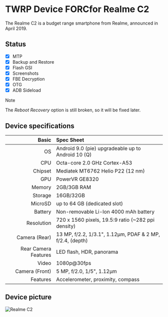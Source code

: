 TWRP Device FORCfor Realme C2
===========================================

The Realme C2 is a budget range smartphone from Realme, announced in April 2019.

## Status

- [X] MTP
- [X] Backup and Restore
- [X] Flash GSI
- [X] Screenshots
- [X] FBE Decryption
- [X] OTG
- [X] ADB Sideload

> [!NOTE]
> The _Reboot Recovery_ option is still broken, so it will be fixed later.
> 

## Device specifications

Basic   | Spec Sheet
-------:|:-------------------------
OS	| Android 9.0 (pie)	upgradeable up to Android 10 (Q)
CPU     | Octa-core 2.0 GHz Cortex-A53
Chipset | Mediatek MT6762 Helio P22 (12 nm)
GPU     | PowerVR GE8320
Memory  | 2GB/3GB RAM
Storage | 16GB/32GB
MicroSD | up to 64 GB (dedicated slot)
Battery | Non-removable Li-Ion 4000 mAh battery
Resolution | 720 x 1560 pixels, 19.5:9 ratio (~282 ppi density)
Camera (Rear)  | 13 MP, f/2.2, 1/3.1", 1.12µm, PDAF & 2 MP, f/2.4, (depth)
Rear Camera Features | LED flash, HDR, panorama
Video	| 1080p@30fps	
Camera (Front)  | 5 MP, f/2.0, 1/5", 1.12µm
Features| Accelerometer, proximity, compass	

## Device picture

![Realme C2](https://assets.mspimages.in/c/tr:w-1000,h-1000,c-at_max/15600-42-2.jpg "Realme C2")


